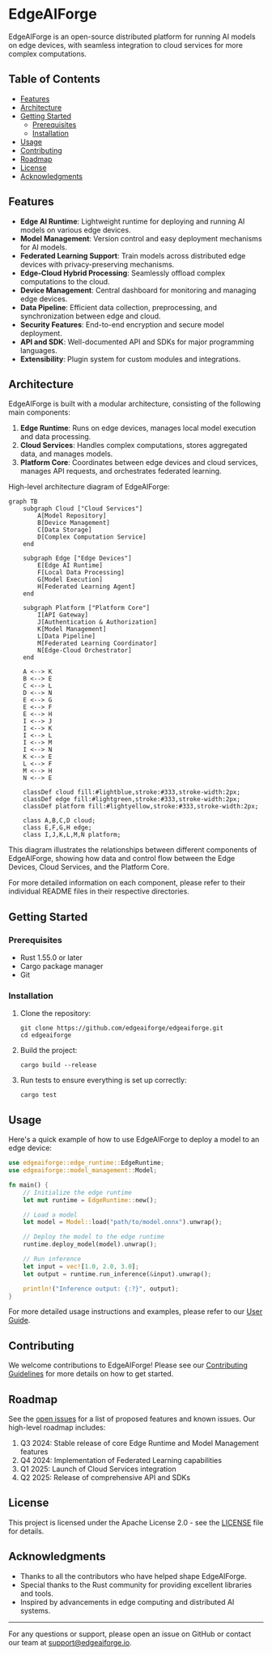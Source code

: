 # EdgeAIForge

EdgeAIForge is an open-source distributed platform for running AI models on edge devices, with seamless integration to cloud services for more complex computations.

## Table of Contents

- [Features](#features)
- [Architecture](#architecture)
- [Getting Started](#getting-started)
  - [Prerequisites](#prerequisites)
  - [Installation](#installation)
- [Usage](#usage)
- [Contributing](#contributing)
- [Roadmap](#roadmap)
- [License](#license)
- [Acknowledgments](#acknowledgments)

## Features

- **Edge AI Runtime**: Lightweight runtime for deploying and running AI models on various edge devices.
- **Model Management**: Version control and easy deployment mechanisms for AI models.
- **Federated Learning Support**: Train models across distributed edge devices with privacy-preserving mechanisms.
- **Edge-Cloud Hybrid Processing**: Seamlessly offload complex computations to the cloud.
- **Device Management**: Central dashboard for monitoring and managing edge devices.
- **Data Pipeline**: Efficient data collection, preprocessing, and synchronization between edge and cloud.
- **Security Features**: End-to-end encryption and secure model deployment.
- **API and SDK**: Well-documented API and SDKs for major programming languages.
- **Extensibility**: Plugin system for custom modules and integrations.

## Architecture

EdgeAIForge is built with a modular architecture, consisting of the following main components:

1. **Edge Runtime**: Runs on edge devices, manages local model execution and data processing.
2. **Cloud Services**: Handles complex computations, stores aggregated data, and manages models.
3. **Platform Core**: Coordinates between edge devices and cloud services, manages API requests, and orchestrates federated learning.

High-level architecture diagram of EdgeAIForge:

```mermaid
graph TB
    subgraph Cloud ["Cloud Services"]
        A[Model Repository]
        B[Device Management]
        C[Data Storage]
        D[Complex Computation Service]
    end

    subgraph Edge ["Edge Devices"]
        E[Edge AI Runtime]
        F[Local Data Processing]
        G[Model Execution]
        H[Federated Learning Agent]
    end

    subgraph Platform ["Platform Core"]
        I[API Gateway]
        J[Authentication & Authorization]
        K[Model Management]
        L[Data Pipeline]
        M[Federated Learning Coordinator]
        N[Edge-Cloud Orchestrator]
    end

    A <--> K
    B <--> E
    C <--> L
    D <--> N
    E <--> G
    E <--> F
    E <--> H
    I <--> J
    I <--> K
    I <--> L
    I <--> M
    I <--> N
    K <--> E
    L <--> F
    M <--> H
    N <--> E

    classDef cloud fill:#lightblue,stroke:#333,stroke-width:2px;
    classDef edge fill:#lightgreen,stroke:#333,stroke-width:2px;
    classDef platform fill:#lightyellow,stroke:#333,stroke-width:2px;

    class A,B,C,D cloud;
    class E,F,G,H edge;
    class I,J,K,L,M,N platform;
```

This diagram illustrates the relationships between different components of EdgeAIForge, showing how data and control flow between the Edge Devices, Cloud Services, and the Platform Core.

For more detailed information on each component, please refer to their individual README files in their respective directories.

## Getting Started

### Prerequisites

- Rust 1.55.0 or later
- Cargo package manager
- Git

### Installation

1. Clone the repository:

   ```
   git clone https://github.com/edgeaiforge/edgeaiforge.git
   cd edgeaiforge
   ```

2. Build the project:

   ```
   cargo build --release
   ```

3. Run tests to ensure everything is set up correctly:
   ```
   cargo test
   ```

## Usage

Here's a quick example of how to use EdgeAIForge to deploy a model to an edge device:

```rust
use edgeaiforge::edge_runtime::EdgeRuntime;
use edgeaiforge::model_management::Model;

fn main() {
    // Initialize the edge runtime
    let mut runtime = EdgeRuntime::new();

    // Load a model
    let model = Model::load("path/to/model.onnx").unwrap();

    // Deploy the model to the edge runtime
    runtime.deploy_model(model).unwrap();

    // Run inference
    let input = vec![1.0, 2.0, 3.0];
    let output = runtime.run_inference(&input).unwrap();

    println!("Inference output: {:?}", output);
}
```

For more detailed usage instructions and examples, please refer to our [User Guide](docs/user_guide.md).

## Contributing

We welcome contributions to EdgeAIForge! Please see our [Contributing Guidelines](CONTRIBUTING.md) for more details on how to get started.

## Roadmap

See the [open issues](https://github.com/doziestar/edgeaiforge/issues) for a list of proposed features and known issues. Our high-level roadmap includes:

1. Q3 2024: Stable release of core Edge Runtime and Model Management features
2. Q4 2024: Implementation of Federated Learning capabilities
3. Q1 2025: Launch of Cloud Services integration
4. Q2 2025: Release of comprehensive API and SDKs

## License

This project is licensed under the Apache License 2.0 - see the [LICENSE](LICENSE) file for details.

## Acknowledgments

- Thanks to all the contributors who have helped shape EdgeAIForge.
- Special thanks to the Rust community for providing excellent libraries and tools.
- Inspired by advancements in edge computing and distributed AI systems.

---

For any questions or support, please open an issue on GitHub or contact our team at support@edgeaiforge.io.
